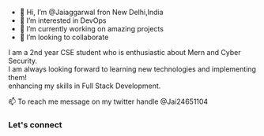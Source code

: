 - 👋 Hi, I’m @Jaiaggarwal fron New Delhi,India
- 👀 I’m interested in DevOps
- 🌱 I’m currently working on amazing projects
- 💞️ I’m looking to collaborate

I am a 2nd year CSE student who is enthusiastic about Mern and Cyber Security.
<br>
I am always looking forward to learning new technologies and implementing them!
<br>
enhancing my skills in Full Stack Development.
<br>

📫 To reach me message on my twitter handle @Jai24651104 



 
 
 
 
 
 
 <h3>Let's connect</h3>
 

